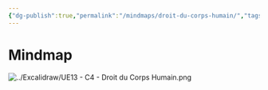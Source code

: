 ```yaml
---
{"dg-publish":true,"permalink":"/mindmaps/droit-du-corps-humain/","tags":["#mindmaps"],"noteIcon":""}
---
```




# Mindmap
![../Excalidraw/UE13 - C4 - Droit du Corps Humain.png](/img/user/Excalidraw/UE13%20-%20C4%20-%20Droit%20du%20Corps%20Humain.png)
